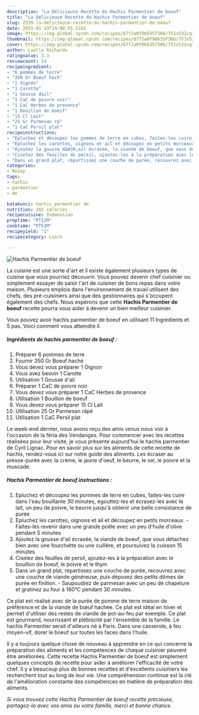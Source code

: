 ```yaml
---
description: "La Délicieuse Recette du Hachis Parmentier de boeuf"
title: "La Délicieuse Recette du Hachis Parmentier de boeuf"
slug: 2539-la-delicieuse-recette-du-hachis-parmentier-de-boeuf
date: 2021-01-19T14:00:55.516Z
image: https://img-global.cpcdn.com/recipes/67f2a0f96635f30b/751x532cq70/hachis-parmentier-de-boeuf-photo-principale-de-la-recette.jpg
thumbnail: https://img-global.cpcdn.com/recipes/67f2a0f96635f30b/751x532cq70/hachis-parmentier-de-boeuf-photo-principale-de-la-recette.jpg
cover: https://img-global.cpcdn.com/recipes/67f2a0f96635f30b/751x532cq70/hachis-parmentier-de-boeuf-photo-principale-de-la-recette.jpg
author: Luella Richards
ratingvalue: 3.3
reviewcount: 14
recipeingredient:
- "6 pommes de terre"
- "350 Gr Boeuf hach"
- "1 Oignon"
- "1 Carotte"
- "1 Gousse dail"
- "1 CaC de poivre noir"
- "1 CaC Herbes de provence"
- "1 Bouillon de boeuf"
- "15 Cl Lait"
- "25 Gr Parmesan rp"
- "1 CaC Persil plat"
recipeinstructions:
- "Epluchez et découpez les pommes de terre en cubes, faites-les cuire dans l&#39;eau bouillante 30 minutes, égouttez-les et écrasez-les avec le lait, un peu de poivre, le beurre jusqu&#39;à obtenir une belle consistance de purée"
- "Epluchez les carottes, oignons et ail et découpez en petits morceaux. Faites-les revenir dans une grande poêle avec un peu d&#39;huile d&#39;olive pendant 5 minutes"
- "Ajoutez la gousse d&#39;ail écrasée, la viande de boeuf, que vous détachez bien avec une fourchette ou une cuillère, et poursuivez la cuisson 15 minutes"
- "Ciselez des feuilles de persil, ajoutez-les à la préparation avec le bouillon de boeuf, le poivre et le thym"
- "Dans un grand plat, répartissez une couche de purée, recouvrez avec une couche de viande généreuse, puis déposez des petits dômes de purée en finition. Saupoudrez de parmesan avec un peu de chapelure et gratinez au four à 180°C pendant 30 minutes."
categories:
- Resep
tags:
- hachis
- parmentier
- de

katakunci: hachis parmentier de 
nutrition: 282 calories
recipecuisine: Indonesian
preptime: "PT12M"
cooktime: "PT53M"
recipeyield: "1"
recipecategory: Lunch

---
```



![Hachis Parmentier de boeuf](https://img-global.cpcdn.com/recipes/67f2a0f96635f30b/751x532cq70/hachis-parmentier-de-boeuf-photo-principale-de-la-recette.jpg)

La cuisine est une sorte d'art et il existe également plusieurs types de cuisine que vous pourriez découvrir. Vous pouvez devenir chef cuisinier ou simplement essayer de saisir l'art de cuisiner de bons repas dans votre maison. Plusieurs emplois dans l'environnement de travail utilisent des chefs, des pré-cuisiniers ainsi que des gestionnaires qui s'occupent également des chefs. Nous espérons que cette <strong> Hachis Parmentier de boeuf </strong> recette pourra vous aider à devenir un bien meilleur cuisinier.

<!--inarticleads1-->

Vous pouvez avoir hachis parmentier de boeuf en utilisant 11 Ingrédients et 5 pas. Voici comment vous atteindre il.

##### Ingrédients de hachis parmentier de boeuf :

1. Préparer 6 pommes de terre
1. Fournir 350 Gr Boeuf haché
1. Vous devez vous préparer 1 Oignon
1. Vous avez besoin 1 Carotte
1. Utilisation 1 Gousse d&#39;ail
1. Préparer 1 CaC de poivre noir
1. Vous devez vous préparer 1 CaC Herbes de provence
1. Utilisation 1 Bouillon de boeuf
1. Vous devez vous préparer 15 Cl Lait
1. Utilisation 25 Gr Parmesan râpé
1. Utilisation 1 CaC Persil plat


Le week-end dernier, nous avons reçu des amis venus nous voir à l&#39;occasion de la féria des Vendanges. Pour commencer avec les recettes réalisées pour leur visite, je vous présente aujourd&#39;hui le hachis parmentier de Cyril Lignac. Pour en savoir plus sur les aliments de cette recette de hachis, rendez-vous ici sur notre guide des aliments. Les écraser au presse-purée avec la crème, le jaune d&#39;oeuf, le beurre, le sel, le poivre et la muscade. 

<!--inarticleads2-->

##### Hachis Parmentier de boeuf instructions :

1. Epluchez et découpez les pommes de terre en cubes, faites-les cuire dans l&#39;eau bouillante 30 minutes, égouttez-les et écrasez-les avec le lait, un peu de poivre, le beurre jusqu&#39;à obtenir une belle consistance de purée
1. Epluchez les carottes, oignons et ail et découpez en petits morceaux. - Faites-les revenir dans une grande poêle avec un peu d&#39;huile d&#39;olive pendant 5 minutes
1. Ajoutez la gousse d&#39;ail écrasée, la viande de boeuf, que vous détachez bien avec une fourchette ou une cuillère, et poursuivez la cuisson 15 minutes
1. Ciselez des feuilles de persil, ajoutez-les à la préparation avec le bouillon de boeuf, le poivre et le thym
1. Dans un grand plat, répartissez une couche de purée, recouvrez avec une couche de viande généreuse, puis déposez des petits dômes de purée en finition. - Saupoudrez de parmesan avec un peu de chapelure et gratinez au four à 180°C pendant 30 minutes.


Ce plat est réalisé avec de la purée de pomme de terre maison de préférence et de la viande de bœuf hachée. Ce plat est idéal en hiver et permet d&#39;utiliser des restes de viande de pot-au-feu par exemple. Ce plat est gourmand, nourrissant et plébiscité par l&#39;ensemble de la famille. Le hachis Parmentier serait d&#39;ailleurs né à Paris. Dans une casserole, à feu moyen-vif, dorer le boeuf sur toutes les faces dans l&#39;huile. 

<!--inarticleads1-->

<p>
Il y a toujours quelque chose de nouveau à apprendre en ce qui concerne la préparation des aliments et les compétences de chaque cuisinier peuvent être améliorées. Cette recette Hachis Parmentier de boeuf est simplement quelques concepts de recette pour aider à améliorer l'efficacité de votre chef. Il y a beaucoup plus de bonnes recettes et d'excellents cuisiniers les recherchent tout au long de leur vie. Une compréhension continue est la clé de l'amélioration constante des compétences en matière de préparation des aliments.
</p>

<p>
<i>Si vous trouvez cette Hachis Parmentier de boeuf recette précieuse, partagez-la avec vos amis ou votre famille, merci et bonne chance.</i>
</p>
